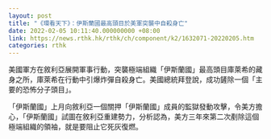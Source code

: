 ```yaml
---
layout: post
title: "《環看天下》：伊斯蘭國最高頭目於美軍突襲中自殺身亡"
date: 2022-02-05 10:11:40.000000000 +08:00
link: https://news.rthk.hk/rthk/ch/component/k2/1632071-20220205.htm
categories: rthk
---
```


美國軍方在敘利亞展開軍事行動，突襲極端組織「伊斯蘭國」最高頭目庫萊希的藏身之所，庫萊希在行動中引爆炸彈自殺身亡。美國總統拜登說，成功鏟除一個「主要的恐怖分子頭目」。

「伊斯蘭國」上月向敘利亞一個關押「伊斯蘭國」成員的監獄發動攻擊，令美方擔心，「伊斯蘭國」試圖在敘利亞重建勢力，分析認為，美方三年來第二次剷除這個極端組織的領袖，就是要阻止它死灰復燃。

